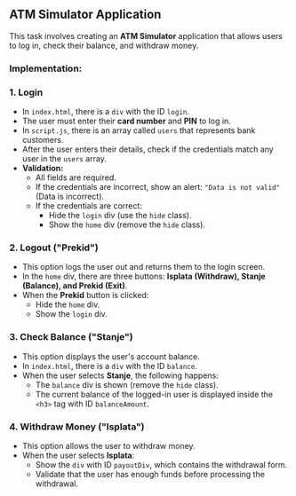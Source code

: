 ## ATM Simulator Application  
This task involves creating an **ATM Simulator** application that allows users to log in, check their balance, and withdraw money.  

### Implementation:  

### 1. **Login**  
   - In `index.html`, there is a `div` with the ID `login`.  
   - The user must enter their **card number** and **PIN** to log in.  
   - In `script.js`, there is an array called `users` that represents bank customers.  
   - After the user enters their details, check if the credentials match any user in the `users` array.  
   - **Validation:**  
     - All fields are required.  
     - If the credentials are incorrect, show an alert: `"Data is not valid"` (Data is incorrect).  
     - If the credentials are correct:  
       - Hide the `login` div (use the `hide` class).  
       - Show the `home` div (remove the `hide` class).  

### 2. **Logout ("Prekid")**  
   - This option logs the user out and returns them to the login screen.  
   - In the `home` div, there are three buttons: **Isplata (Withdraw), Stanje (Balance), and Prekid (Exit)**.  
   - When the **Prekid** button is clicked:  
     - Hide the `home` div.  
     - Show the `login` div.  

### 3. **Check Balance ("Stanje")**  
   - This option displays the user's account balance.  
   - In `index.html`, there is a `div` with the ID `balance`.  
   - When the user selects **Stanje**, the following happens:  
     - The `balance` div is shown (remove the `hide` class).  
     - The current balance of the logged-in user is displayed inside the `<h3>` tag with ID `balanceAmount`.  

### 4. **Withdraw Money ("Isplata")**  
   - This option allows the user to withdraw money.  
   - When the user selects **Isplata**:  
     - Show the `div` with ID `payoutDiv`, which contains the withdrawal form.  
     - Validate that the user has enough funds before processing the withdrawal.